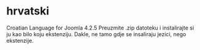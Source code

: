 # hrvatski
Croatian Language for Joomla 4.2.5
Preuzmite .zip datoteku i instalirajte si ju kao bilo koju ekstenziju. Dakle, ne tamo gdje se insaliraju jezici, nego ekstenzije.
